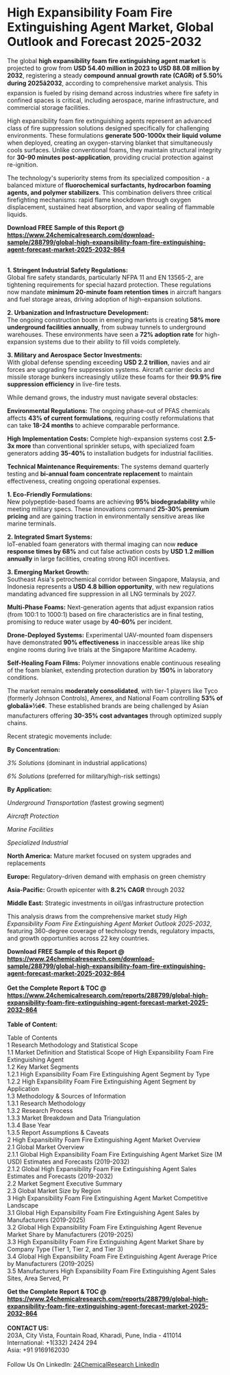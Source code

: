 <h1>High Expansibility Foam Fire Extinguishing Agent Market, Global Outlook and Forecast 2025-2032</h1><p>The global <strong>high expansibility foam fire extinguishing agent market</strong> is projected to grow from <strong>USD 54.40 million in 2023 to USD 88.08 million by 2032</strong>, registering a steady <strong>compound annual growth rate (CAGR) of 5.50% during 2025â2032</strong>, according to comprehensive market analysis. This expansion is fueled by rising demand across industries where fire safety in confined spaces is critical, including aerospace, marine infrastructure, and commercial storage facilities.</p><p>High expansibility foam fire extinguishing agents represent an advanced class of fire suppression solutions designed specifically for challenging environments. These formulations <strong>generate 500-1000x their liquid volume</strong> when deployed, creating an oxygen-starving blanket that simultaneously cools surfaces. Unlike conventional foams, they maintain structural integrity for <strong>30-90 minutes post-application</strong>, providing crucial protection against re-ignition.</p><p>The technology's superiority stems from its specialized composition - a balanced mixture of <strong>fluorochemical surfactants, hydrocarbon foaming agents, and polymer stabilizers</strong>. This combination delivers three critical firefighting mechanisms: rapid flame knockdown through oxygen displacement, sustained heat absorption, and vapor sealing of flammable liquids.</p><div><b>Download FREE Sample of this Report @ 
            <a href="https://www.24chemicalresearch.com/download-sample/288799/global-high-expansibility-foam-fire-extinguishing-agent-forecast-market-2025-2032-864">
            https://www.24chemicalresearch.com/download-sample/288799/global-high-expansibility-foam-fire-extinguishing-agent-forecast-market-2025-2032-864</a></b></div><br><p><strong>1. Stringent Industrial Safety Regulations:</strong><br>
Global fire safety standards, particularly NFPA 11 and EN 13565-2, are tightening requirements for special hazard protection. These regulations now mandate <strong>minimum 20-minute foam retention times</strong> in aircraft hangars and fuel storage areas, driving adoption of high-expansion solutions.</p><p><strong>2. Urbanization and Infrastructure Development:</strong><br>
The ongoing construction boom in emerging markets is creating <strong>58% more underground facilities annually</strong>, from subway tunnels to underground warehouses. These environments have seen a <strong>72% adoption rate</strong> for high-expansion systems due to their ability to fill voids completely.</p><p><strong>3. Military and Aerospace Sector Investments:</strong><br>
With global defense spending exceeding <strong>USD 2.2 trillion</strong>, navies and air forces are upgrading fire suppression systems. Aircraft carrier decks and missile storage bunkers increasingly utilize these foams for their <strong>99.9% fire suppression efficiency</strong> in live-fire tests.</p><p>While demand grows, the industry must navigate several obstacles:</p><p><strong>Environmental Regulations:</strong> The ongoing phase-out of PFAS chemicals affects <strong>43% of current formulations</strong>, requiring costly reformulations that can take <strong>18-24 months</strong> to achieve comparable performance.</p><p><strong>High Implementation Costs:</strong> Complete high-expansion systems cost <strong>2.5-3x more</strong> than conventional sprinkler setups, with specialized foam generators adding <strong>35-40%</strong> to installation budgets for industrial facilities.</p><p><strong>Technical Maintenance Requirements:</strong> The systems demand quarterly testing and <strong>bi-annual foam concentrate replacement</strong> to maintain effectiveness, creating ongoing operational expenses.</p><p><strong>1. Eco-Friendly Formulations:</strong><br>
New polypeptide-based foams are achieving <strong>95% biodegradability</strong> while meeting military specs. These innovations command <strong>25-30% premium pricing</strong> and are gaining traction in environmentally sensitive areas like marine terminals.</p><p><strong>2. Integrated Smart Systems:</strong><br>
IoT-enabled foam generators with thermal imaging can now <strong>reduce response times by 68%</strong> and cut false activation costs by <strong>USD 1.2 million annually</strong> in large facilities, creating strong ROI incentives.</p><p><strong>3. Emerging Market Growth:</strong><br>
Southeast Asia's petrochemical corridor between Singapore, Malaysia, and Indonesia represents a <strong>USD 4.8 billion opportunity</strong>, with new regulations mandating advanced fire suppression in all LNG terminals by 2027.</p><p><strong>Multi-Phase Foams:</strong> Next-generation agents that adjust expansion ratios (from 100:1 to 1000:1) based on fire characteristics are in final testing, promising to reduce water usage by <strong>40-60%</strong> per incident.</p><p><strong>Drone-Deployed Systems:</strong> Experimental UAV-mounted foam dispensers have demonstrated <strong>90% effectiveness</strong> in inaccessible areas like ship engine rooms during live trials at the Singapore Maritime Academy.</p><p><strong>Self-Healing Foam Films:</strong> Polymer innovations enable continuous resealing of the foam blanket, extending protection duration by <strong>150%</strong> in laboratory conditions.</p><p>The market remains <strong>moderately consolidated</strong>, with tier-1 players like Tyco (formerly Johnson Controls), Amerex, and National Foam controlling <strong>53% of globalä»½é¢</strong>. These established brands are being challenged by Asian manufacturers offering <strong>30-35% cost advantages</strong> through optimized supply chains.</p><p>Recent strategic movements include:</p><p><strong>By Concentration:</strong></p><p><em>3% Solutions</em> (dominant in industrial applications)</p><p><em>6% Solutions</em> (preferred for military/high-risk settings)</p><p><strong>By Application:</strong></p><p><em>Underground Transportation</em> (fastest growing segment)</p><p><em>Aircraft Protection</em></p><p><em>Marine Facilities</em></p><p><em>Specialized Industrial</em></p><p><strong>North America:</strong> Mature market focused on system upgrades and replacements</p><p><strong>Europe:</strong> Regulatory-driven demand with emphasis on green chemistry</p><p><strong>Asia-Pacific:</strong> Growth epicenter with <strong>8.2% CAGR</strong> through 2032</p><p><strong>Middle East:</strong> Strategic investments in oil/gas infrastructure protection</p><p>This analysis draws from the comprehensive market study <em>High Expansibility Foam Fire Extinguishing Agent Market Outlook 2025-2032</em>, featuring 360-degree coverage of technology trends, regulatory impacts, and growth opportunities across 22 key countries.</p><div><b>Download FREE Sample of this Report @ 
            <a href="https://www.24chemicalresearch.com/download-sample/288799/global-high-expansibility-foam-fire-extinguishing-agent-forecast-market-2025-2032-864">
            https://www.24chemicalresearch.com/download-sample/288799/global-high-expansibility-foam-fire-extinguishing-agent-forecast-market-2025-2032-864</a></b></div><br><div><b>Get the Complete Report & TOC @ 
            <a href="https://www.24chemicalresearch.com/reports/288799/global-high-expansibility-foam-fire-extinguishing-agent-forecast-market-2025-2032-864">
            https://www.24chemicalresearch.com/reports/288799/global-high-expansibility-foam-fire-extinguishing-agent-forecast-market-2025-2032-864</a></b></div><br>
            <b>Table of Content:</b><p>Table of Contents<br />
1 Research Methodology and Statistical Scope<br />
1.1 Market Definition and Statistical Scope of High Expansibility Foam Fire Extinguishing Agent<br />
1.2 Key Market Segments<br />
1.2.1 High Expansibility Foam Fire Extinguishing Agent Segment by Type<br />
1.2.2 High Expansibility Foam Fire Extinguishing Agent Segment by Application<br />
1.3 Methodology & Sources of Information<br />
1.3.1 Research Methodology<br />
1.3.2 Research Process<br />
1.3.3 Market Breakdown and Data Triangulation<br />
1.3.4 Base Year<br />
1.3.5 Report Assumptions & Caveats<br />
2 High Expansibility Foam Fire Extinguishing Agent Market Overview<br />
2.1 Global Market Overview<br />
2.1.1 Global High Expansibility Foam Fire Extinguishing Agent Market Size (M USD) Estimates and Forecasts (2019-2032)<br />
2.1.2 Global High Expansibility Foam Fire Extinguishing Agent Sales Estimates and Forecasts (2019-2032)<br />
2.2 Market Segment Executive Summary<br />
2.3 Global Market Size by Region<br />
3 High Expansibility Foam Fire Extinguishing Agent Market Competitive Landscape<br />
3.1 Global High Expansibility Foam Fire Extinguishing Agent Sales by Manufacturers (2019-2025)<br />
3.2 Global High Expansibility Foam Fire Extinguishing Agent Revenue Market Share by Manufacturers (2019-2025)<br />
3.3 High Expansibility Foam Fire Extinguishing Agent Market Share by Company Type (Tier 1, Tier 2, and Tier 3)<br />
3.4 Global High Expansibility Foam Fire Extinguishing Agent Average Price by Manufacturers (2019-2025)<br />
3.5 Manufacturers High Expansibility Foam Fire Extinguishing Agent Sales Sites, Area Served, Pr</p><div><b>Get the Complete Report & TOC @ 
            <a href="https://www.24chemicalresearch.com/reports/288799/global-high-expansibility-foam-fire-extinguishing-agent-forecast-market-2025-2032-864">
            https://www.24chemicalresearch.com/reports/288799/global-high-expansibility-foam-fire-extinguishing-agent-forecast-market-2025-2032-864</a></b></div><br><b>CONTACT US:</b><br>
            203A, City Vista, Fountain Road, Kharadi, Pune, India - 411014<br>
            International: +1(332) 2424 294<br>
            Asia: +91 9169162030 <br><br>
            Follow Us On LinkedIn: <a href="https://www.linkedin.com/company/24chemicalresearch/">24ChemicalResearch LinkedIn</a>